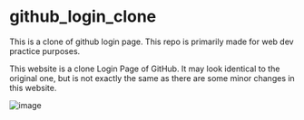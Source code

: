 # github_login_clone
This is a clone of github login page. This repo is primarily made for web dev practice purposes.


This website is a clone Login Page of GitHub. It may look identical to the original one, but is not exactly the same as there are some minor changes in this website. 

![image](https://github.com/Anish15AG/github_login_clone/assets/143417142/66ef7fd4-5b9a-4430-a4b8-7edc4c5f6eff)
